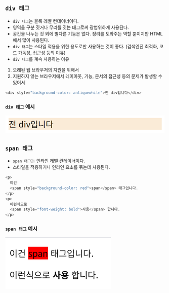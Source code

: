 ## `div 태그`

- <code>div 태그</code>는 블록 레벨 컨테이너이다.
- 영역을 구분 짓거나 무리를 짓는 태그로써 광범위하게 사용된다.
- 공간을 나누는 것 외에 별다른 기능은 없다. 정리를 도와주는 역할 뿐이지만 HTML에서 많이 사용된다.
- `div 태그`는 스타일 적용을 위한 용도로만 사용하는 것이 좋다.
(검색엔진 최적화, 코드 가독성, 접근성 등의 이유)
-  `div 태그`를 계속 사용하는 이유
1. 오래된 웹 브라우저의 지원을 위해서
2. 지원하지 않는 브라우저에서 레이아웃, 기능, 문서의 접근성 등의 문제가 발생할 수 있어서

```javascript
<div style="background-color: antiquewhite">전 div입니다</div>
```
### `div 태그` 예시
![HTML_TAG_2](https://github.com/jaeho614/jaeho614.github.io/blob/master/assets/images/HTML/HTML_TAG_2.png?raw=true)

## `span 태그`

- `span 태그`는 인라인 레벨 컨테이너이다.
- 스타일을 적용하거나 인라인 요소를 묶는데 사용된다.

```javascript
<p>
  이건
  <span style="background-color: red">span</span> 태그입니다.
</p>
<p>
  이런식으로
  <span style="font-weight: bold">사용</span> 합니다.
</p>
```
### `span 태그` 예시
![HTML_TAG_1](https://github.com/jaeho614/jaeho614.github.io/blob/master/assets/images/HTML/HTML_TAG_1.png?raw=true)
